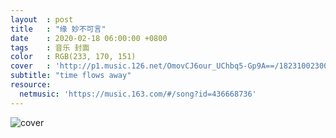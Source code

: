 ```yaml
---
layout  : post
title   : "缘 妙不可言"
date    : 2020-02-18 06:00:00 +0800
tags    : 音乐 封面
color   : RGB(233, 170, 151)
cover   : 'http://p1.music.126.net/OmovCJ6our_UChbq5-Gp9A==/18231002300617908.jpg'
subtitle: "time flows away"
resource:
  netmusic: 'https://music.163.com/#/song?id=436668736'
---
```


![cover](http://p1.music.126.net/OmovCJ6our_UChbq5-Gp9A==/18231002300617908.jpg)
